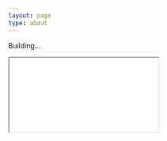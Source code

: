 ```yaml
---
layout: page
type: about
---
```


Building...


<p><iframe src="_includes/_third-party/comments/hypercomments.html"></iframe></p>